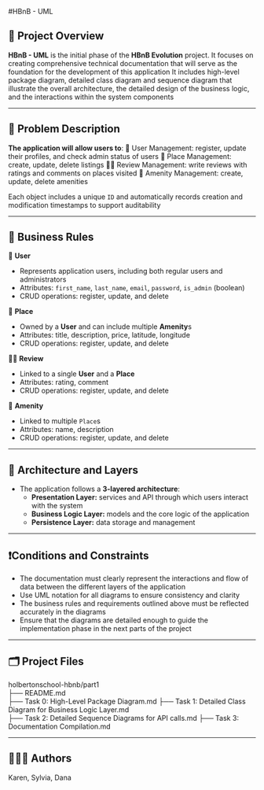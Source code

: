 #HBnB - UML

## 📌 Project Overview
**HBnB - UML** is the initial phase of the **HBnB Evolution** project. 
It focuses on creating comprehensive technical documentation that will serve as the foundation for the development of this application
It includes high-level package diagram, detailed class diagram and sequence diagram that illustrate the overall architecture, the detailed design of the business logic,
and the interactions within the system components

---

##  📝 Problem Description
**The application will allow users to**:
👤 User Management: register, update their profiles, and check admin status of users
🏡 Place Management: create, update, delete listings
✍🏻 Review Management: write reviews with ratings and comments on places visited
🛜 Amenity Management: create, update, delete amenities

Each object includes a unique `ID` and automatically records creation and modification timestamps to support auditability

---

## 📣 Business Rules
👤 **User**
  - Represents application users, including both regular users and administrators
  - Attributes: `first_name`, `last_name`, `email`, `password`, `is_admin` (boolean)
  - CRUD operations: register, update, and delete

🏡 **Place**
  - Owned by a **User** and can include multiple **Amenity**s
  - Attributes: title, description, price, latitude, longitude
  - CRUD operations: register, update, and delete

✍🏻 **Review**
  - Linked to a single **User** and a **Place**
  - Attributes: rating, comment
  - CRUD operations: register, update, and delete

🛜 **Amenity**
  - Linked to multiple `Place`s
  - Attributes: name, description
  - CRUD operations: register, update, and delete

---

## 📐 Architecture and Layers
- The application follows a **3-layered architecture**:
  - **Presentation Layer:** services and API through which users interact with the system
  - **Business Logic Layer:**  models and the core logic of the application
  - **Persistence Layer:** data storage and management

 ---
 
## ❗Conditions and Constraints
- The documentation must clearly represent the interactions and flow of data between the different layers of the application
- Use UML notation for all diagrams to ensure consistency and clarity
- The business rules and requirements outlined above must be reflected accurately in the diagrams
- Ensure that the diagrams are detailed enough to guide the implementation phase in the next parts of the project

---

## 🗂️ Project Files
holbertonschool-hbnb/part1  
├── README.md  
├── Task 0: High-Level Package Diagram.md 
├── Task 1: Detailed Class Diagram for Business Logic Layer.md  
├── Task 2: Detailed Sequence Diagrams for API calls.md
├── Task 3: Documentation Compilation.md

---

## 👩🏻‍🏫 Authors 
Karen, Sylvia, Dana
